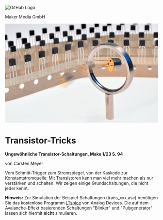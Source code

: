 ![GitHub Logo](http://www.heise.de/make/icons/make_logo.png)

Maker Media GmbH


![Aufmacher](https://github.com/MakeMagazinDE/Transistor-Tricks/blob/main/aufm_gh.jpg)

# Transistor-Tricks

**Ungewöhnliche Transistor-Schaltungen, Make 1/23 S. 94**

von Carsten Meyer

Vom Schmitt-Trigger zum Stromspiegel, von der Kaskode zur Konstantstromquelle: Mit Transistoren kann man viel mehr machen als nur verstärken und schalten. Wir zeigen einige Grundschaltungen, die nicht jeder kennt.

**Hinweis:** Zur Simulation der Beispiel-Schaltungen (trans_xxx.asc) benötigen Sie das kostenlose Programm [LTspice](https://www.analog.com/en/design-center/design-tools-and-calculators/ltspice-simulator.html) von Analog Devices. Die auf dem Avalanche-Effekt basierenden Schaltungen "Blinker" und "Pulsgenerator" lassen sich hiermit **nicht** simulieren.
